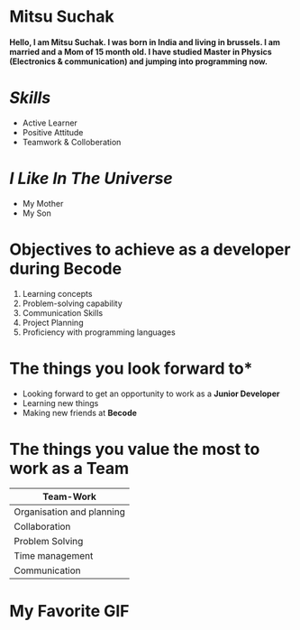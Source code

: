 # Mitsu Suchak

#### Hello, I am Mitsu Suchak. I was born in India and living in brussels. I am married and a Mom of 15 month old. I have studied Master in Physics (Electronics & communication) and jumping into programming now.

# *Skills*

* Active Learner
* Positive Attitude
* Teamwork & Colloberation

# *I Like In The Universe*

* My Mother
* My Son

# Objectives to achieve as a developer during **Becode**

1. Learning concepts
1. Problem-solving capability
1. Communication Skills
1. Project Planning
1. Proficiency with programming languages

# The things you look forward to*

* Looking forward to get an opportunity to work as a __Junior Developer__
* Learning new things
* Making new friends at __Becode__

# The things you value the most to work as a **Team**

| Team-Work |
| ------- |
| Organisation and planning |
| Collaboration |
| Problem Solving |
| Time management |
| Communication |

# My __Favorite GIF__


